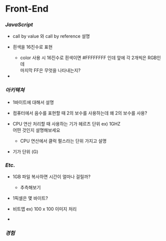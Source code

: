 # Front-End

### _JavaScript_

- call by value 와 call by reference 설명

- 흰색을 16진수로 표현

  - color 사용 시 16진수로 흰색이면 #FFFFFFFF 인데 앞에 각 2개씩은 RGB인데 <br/>
    마지막 FF은 무엇을 나타내는지?

-

### _아키텍쳐_

- 1바이트에 대해서 설명

- 컴퓨터에서 음수를 표현할 때 2의 보수를 사용하는데 왜 2의 보수를 사용?

- CPU 연산 처리할 때 사용하는 기가 헤르츠 단위 ex) 1GHZ <br/>
  어떤 것인지 설명해보세요

  - CPU 연산에서 클럭 펄스라는 단위 가지고 설명

- 기가 단위 (G)

### _Etc._

- 1GB 파일 복사하면 시간이 얼마나 걸릴까?

  - 추측해보기

- 1픽셀은 몇 바이트?

- 비트맵 ex) 100 x 100 이미지 처리

-

### _경험_
